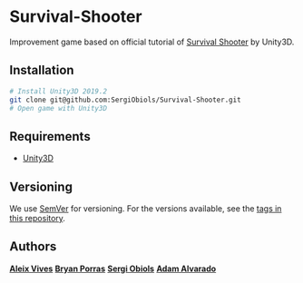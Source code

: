 # Survival-Shooter

Improvement game based on official tutorial of [Survival Shooter](https://www.youtube.com/watch?v=_lP6epjupJs) by Unity3D.

## Installation

```bash
# Install Unity3D 2019.2
git clone git@github.com:SergiObiols/Survival-Shooter.git
# Open game with Unity3D
```

## Requirements

* [Unity3D](https://unity.com/)

## Versioning

We use [SemVer](http://semver.org/) for versioning. For the versions available, see the [tags in this repository](https://github.com/SergiObiols/Survival-Shooter/tags).

## Authors
[**Aleix Vives**](https://github.com/aleixvb/)
[**Bryan Porras**](https://github.com/kaddcoder/)
[**Sergi Obiols**](https://github.com/SergiObiols/)
[**Adam Alvarado**](https://github.com/d3ltcod/)
